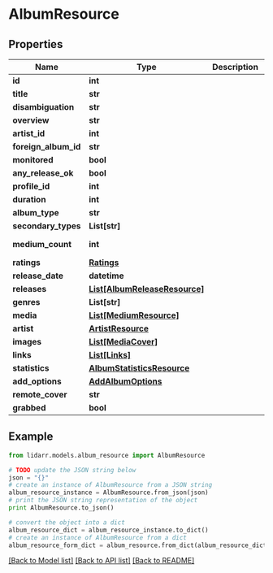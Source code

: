 # AlbumResource


## Properties
Name | Type | Description | Notes
------------ | ------------- | ------------- | -------------
**id** | **int** |  | [optional] 
**title** | **str** |  | [optional] 
**disambiguation** | **str** |  | [optional] 
**overview** | **str** |  | [optional] 
**artist_id** | **int** |  | [optional] 
**foreign_album_id** | **str** |  | [optional] 
**monitored** | **bool** |  | [optional] 
**any_release_ok** | **bool** |  | [optional] 
**profile_id** | **int** |  | [optional] 
**duration** | **int** |  | [optional] 
**album_type** | **str** |  | [optional] 
**secondary_types** | **List[str]** |  | [optional] 
**medium_count** | **int** |  | [optional] [readonly] 
**ratings** | [**Ratings**](Ratings.md) |  | [optional] 
**release_date** | **datetime** |  | [optional] 
**releases** | [**List[AlbumReleaseResource]**](AlbumReleaseResource.md) |  | [optional] 
**genres** | **List[str]** |  | [optional] 
**media** | [**List[MediumResource]**](MediumResource.md) |  | [optional] 
**artist** | [**ArtistResource**](ArtistResource.md) |  | [optional] 
**images** | [**List[MediaCover]**](MediaCover.md) |  | [optional] 
**links** | [**List[Links]**](Links.md) |  | [optional] 
**statistics** | [**AlbumStatisticsResource**](AlbumStatisticsResource.md) |  | [optional] 
**add_options** | [**AddAlbumOptions**](AddAlbumOptions.md) |  | [optional] 
**remote_cover** | **str** |  | [optional] 
**grabbed** | **bool** |  | [optional] 

## Example

```python
from lidarr.models.album_resource import AlbumResource

# TODO update the JSON string below
json = "{}"
# create an instance of AlbumResource from a JSON string
album_resource_instance = AlbumResource.from_json(json)
# print the JSON string representation of the object
print AlbumResource.to_json()

# convert the object into a dict
album_resource_dict = album_resource_instance.to_dict()
# create an instance of AlbumResource from a dict
album_resource_form_dict = album_resource.from_dict(album_resource_dict)
```
[[Back to Model list]](../README.md#documentation-for-models) [[Back to API list]](../README.md#documentation-for-api-endpoints) [[Back to README]](../README.md)


